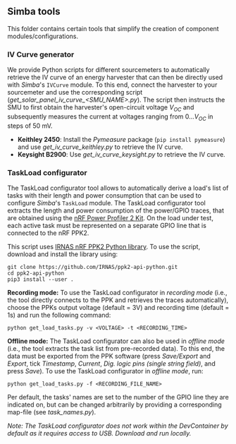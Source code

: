 ## Simba tools

This folder contains certain tools that simplify the creation of component modules/configurations.

### IV Curve generator

We provide Python scripts for different sourcemeters to automatically retrieve the IV curve of an energy harvester that can then be directly used with *Simba*'s `IVCurve` module. To this end, connect the harvester to your sourcemeter and use the corresponding script (*get_solar_panel_iv_curve_<SMU_NAME>.py*). The script then instructs the SMU to first obtain the harvester's open-circuit voltage $V_{OC}$ and subsequently measures the current at voltages ranging from $0 ... V_{OC}$ in steps of 50 mV.

- **Keithley 2450**: Install the *Pymeasure* package (`pip install pymeasure`) and use *get_iv_curve_keithley.py* to retrieve the IV curve.
- **Keysight B2900**: Use *get_iv_curve_keysight.py* to retrieve the IV curve.

### TaskLoad configurator

The TaskLoad configurator tool allows to automatically derive a load's list of tasks with their length and power consumption that can be used to configure *Simba*'s `TaskLoad` module. The TaskLoad configurator tool extracts the length and power consumption of the power/GPIO traces, that are obtained using the [nRF Power Profiler 2 Kit](https://www.nordicsemi.com/Products/Development-hardware/Power-Profiler-Kit-2). On the load under test, each active task must be represented on a separate GPIO line that is connected to the nRF PPK2. 

This script uses [IRNAS nRF PPK2 Python library](https://github.com/IRNAS/ppk2-api-python.git). To use the script, download and install the library using:
```
git clone https://github.com/IRNAS/ppk2-api-python.git
cd ppk2-api-python
pip3 install --user .
```

**Recording mode:** To use the TaskLoad configurator in *recording mode* (i.e., the tool directly connects to the PPK and retrieves the traces automatically), choose the PPKs output voltage (default = 3V) and recording time (default = 1s) and run the following command:
```
python get_load_tasks.py -v <VOLTAGE> -t <RECORDING_TIME>
```

**Offline mode:** The TaskLoad configurator can also be used in *offline mode* (i.e., the tool extracts the task list from pre-recorded data). To this end, the data must be exported from the PPK software (press *Save/Export* and *Export*, tick *Timestamp*, *Current*, *Dig. logic pins (single string field)*, and press *Save*).
To use the TaskLoad configurator in *offline mode*, run:
```
python get_load_tasks.py -f <RECORDING_FILE_NAME>
```


Per default, the tasks' names are set to the number of the GPIO line they are indicated on, but can be changed arbitrarily by providing a corresponding map-file (see *task_names.py*).

*Note: The TaskLoad configurator does not work within the DevContainer by default as it requires access to USB. Download and run locally.*
